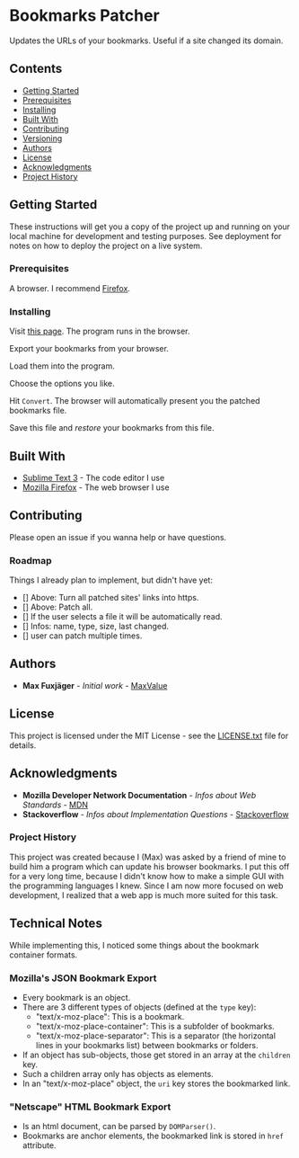 # Bookmarks Patcher

Updates the URLs of your bookmarks. Useful if a site changed its domain.

## Contents
* [Getting Started](#getting-started)
*    [Prerequisites](#prerequisites)
*    [Installing](#installing)
* [Built With](#built-with)
* [Contributing](#contributing)
* [Versioning](#versioning)
* [Authors](#authors)
* [License](#license)
* [Acknowledgments](#acknowledgments)
*    [Project History](#project-history)

## Getting Started

These instructions will get you a copy of the project up and running on your local machine for development and testing purposes. See deployment for notes on how to deploy the project on a live system.

### Prerequisites

A browser. I recommend [Firefox](https://www.mozilla.org/en-US/firefox/new/).

### Installing

Visit [this page](https://maxvalue.github.io/Bookmarks-Patcher). The program runs in the browser.

Export your bookmarks from your browser.

Load them into the program.

Choose the options you like.

Hit `Convert`. The browser will automatically present you the patched bookmarks file.

Save this file and _restore_ your bookmarks from this file.

## Built With

* [Sublime Text 3](https://www.sublimetext.com/) - The code editor I use
* [Mozilla Firefox](https://www.mozilla.org/en-US/firefox/new/) - The web browser I use

## Contributing

Please open an issue if you wanna help or have questions.

### Roadmap
Things I already plan to implement, but didn't have yet:
- [] Above: Turn all patched sites' links into https.
- [] Above: Patch all.
- [] If the user selects a file it will be automatically read.
- [] Infos: name, type, size, last changed.
- [] user can patch multiple times.

## Authors

* **Max Fuxjäger** - *Initial work* - [MaxValue](https://github.com/MaxValue)

## License

This project is licensed under the MIT License - see the [LICENSE.txt](LICENSE.txt) file for details.

## Acknowledgments

* **Mozilla Developer Network Documentation** - *Infos about Web Standards* - [MDN](https://developer.mozilla.org/en-US/)
* **Stackoverflow** - *Infos about Implementation Questions* - [Stackoverflow](https://stackoverflow.com/)

### Project History
This project was created because I (Max) was asked by a friend of mine to build him a program
which can update his browser bookmarks. I put this off for a very long time,
because I didn't know how to make a simple GUI with the programming languages I knew.
Since I am now more focused on web development, I realized that a web app is much more suited for this task.

## Technical Notes
While implementing this, I noticed some things about the bookmark container formats.

### Mozilla's JSON Bookmark Export
* Every bookmark is an object.
* There are 3 different types of objects (defined at the `type` key):
    * "text/x-moz-place": This is a bookmark.
    * "text/x-moz-place-container": This is a subfolder of bookmarks.
    * "text/x-moz-place-separator": This is a separator (the horizontal lines in your bookmarks list) between bookmarks or folders.
* If an object has sub-objects, those get stored in an array at the `children` key.
* Such a children array only has objects as elements.
* In an "text/x-moz-place" object, the `uri` key stores the bookmarked link.

### "Netscape" HTML Bookmark Export
* Is an html document, can be parsed by `DOMParser()`.
* Bookmarks are anchor elements, the bookmarked link is stored in `href` attribute.
